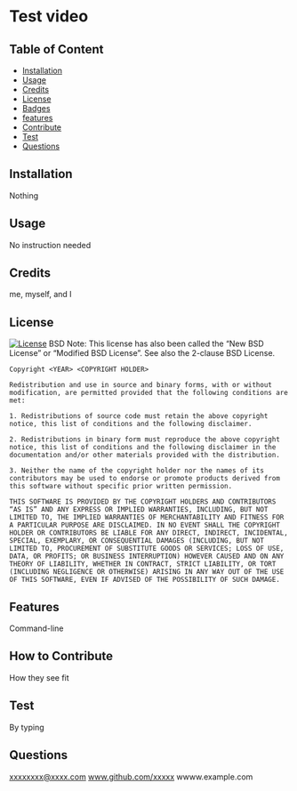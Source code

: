 # Test video
  

## Table of Content
- [Installation](#installation)
- [Usage](#usage)
- [Credits](#credit)
- [License](#license)
- [Badges](#badges)
- [features](#features)
- [Contribute](#contributes)
- [Test](#test)
- [Questions](#questions)
    
    
    
## Installation
Nothing
    
## Usage
No instruction needed
  
    
## Credits
me, myself, and I
  
    
## License
[![License](https://img.shields.io/badge/License-BSD_3--Clause-orange.svg)](https://opensource.org/licenses/BSD-3-Clause)
BSD
Note: This license has also been called the “New BSD License” or “Modified BSD License”. See also the 2-clause BSD License.

    Copyright <YEAR> <COPYRIGHT HOLDER>
    
    Redistribution and use in source and binary forms, with or without modification, are permitted provided that the following conditions are met:
    
    1. Redistributions of source code must retain the above copyright notice, this list of conditions and the following disclaimer.
    
    2. Redistributions in binary form must reproduce the above copyright notice, this list of conditions and the following disclaimer in the documentation and/or other materials provided with the distribution.
    
    3. Neither the name of the copyright holder nor the names of its contributors may be used to endorse or promote products derived from this software without specific prior written permission.
    
    THIS SOFTWARE IS PROVIDED BY THE COPYRIGHT HOLDERS AND CONTRIBUTORS “AS IS” AND ANY EXPRESS OR IMPLIED WARRANTIES, INCLUDING, BUT NOT LIMITED TO, THE IMPLIED WARRANTIES OF MERCHANTABILITY AND FITNESS FOR A PARTICULAR PURPOSE ARE DISCLAIMED. IN NO EVENT SHALL THE COPYRIGHT HOLDER OR CONTRIBUTORS BE LIABLE FOR ANY DIRECT, INDIRECT, INCIDENTAL, SPECIAL, EXEMPLARY, OR CONSEQUENTIAL DAMAGES (INCLUDING, BUT NOT LIMITED TO, PROCUREMENT OF SUBSTITUTE GOODS OR SERVICES; LOSS OF USE, DATA, OR PROFITS; OR BUSINESS INTERRUPTION) HOWEVER CAUSED AND ON ANY THEORY OF LIABILITY, WHETHER IN CONTRACT, STRICT LIABILITY, OR TORT (INCLUDING NEGLIGENCE OR OTHERWISE) ARISING IN ANY WAY OUT OF THE USE OF THIS SOFTWARE, EVEN IF ADVISED OF THE POSSIBILITY OF SUCH DAMAGE.
   
    
## Features
Command-line
  
    
## How to Contribute
How they see fit
  
    
## Test
By typing
  
    
## Questions
xxxxxxxx@xxxx.com
www.github.com/xxxxx
wwww.example.com
  